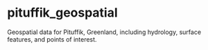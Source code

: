 # pituffik_geospatial
Geospatial data for Pituffik, Greenland, including hydrology, surface features, and points of interest.
